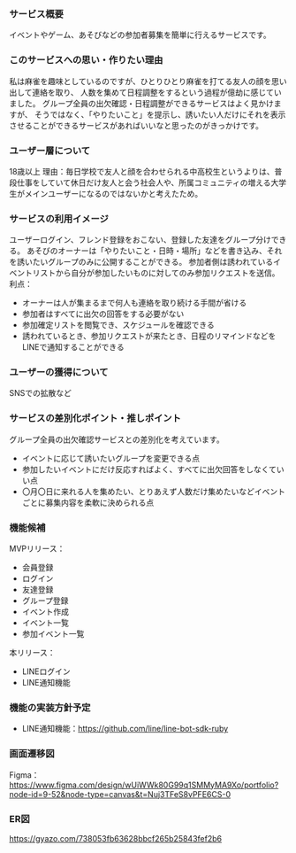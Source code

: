 ### サービス概要
イベントやゲーム、あそびなどの参加者募集を簡単に行えるサービスです。

### このサービスへの思い・作りたい理由
私は麻雀を趣味としているのですが、ひとりひとり麻雀を打てる友人の顔を思い出して連絡を取り、
人数を集めて日程調整をするという過程が億劫に感じていました。
グループ全員の出欠確認・日程調整ができるサービスはよく見かけますが、
そうではなく、「やりたいこと」を提示し、誘いたい人だけにそれを表示させることができるサービスがあればいいなと思ったのがきっかけです。

### ユーザー層について
18歳以上
理由：毎日学校で友人と顔を合わせられる中高校生というよりは、普段仕事をしていて休日だけ友人と会う社会人や、所属コミュニティの増える大学生がメインユーザーになるのではないかと考えたため。

### サービスの利用イメージ
ユーザーログイン、フレンド登録をおこない、登録した友達をグループ分けできる。
あそびのオーナーは「やりたいこと・日時・場所」などを書き込み、それを誘いたいグループのみに公開することができる。
参加者側は誘われているイベントリストから自分が参加したいものに対してのみ参加リクエストを送信。
利点：
- オーナーは人が集まるまで何人も連絡を取り続ける手間が省ける
- 参加者はすべてに出欠の回答をする必要がない
- 参加確定リストを閲覧でき、スケジュールを確認できる
- 誘われているとき、参加リクエストが来たとき、日程のリマインドなどをLINEで通知することができる

### ユーザーの獲得について
SNSでの拡散など

### サービスの差別化ポイント・推しポイント
グループ全員の出欠確認サービスとの差別化を考えています。
- イベントに応じて誘いたいグループを変更できる点
- 参加したいイベントにだけ反応すればよく、すべてに出欠回答をしなくていい点
- 〇月〇日に来れる人を集めたい、とりあえず人数だけ集めたいなどイベントごとに募集内容を柔軟に決められる点

### 機能候補
MVPリリース：
- 会員登録
- ログイン
- 友達登録
- グループ登録
- イベント作成
- イベント一覧
- 参加イベント一覧

本リリース：
- LINEログイン
- LINE通知機能

### 機能の実装方針予定
- LINE通知機能：https://github.com/line/line-bot-sdk-ruby

### 画面遷移図
Figma：https://www.figma.com/design/wUiWWk80G99q1SMMyMA9Xo/portfolio?node-id=9-52&node-type=canvas&t=Nuj3TFeS8vPFE6CS-0

### ER図
https://gyazo.com/738053fb63628bbcf265b25843fef2b6